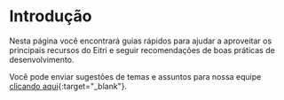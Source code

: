 # Introdução

Nesta página você encontrará guias rápidos para ajudar a aproveitar os principais recursos do Eitri e seguir recomendações de boas práticas de desenvolvimento.

Você pode enviar sugestões de temas e assuntos para nossa equipe [clicando aqui](https://forms.gle/7ompyzJQBAxpptUd9){:target="_blank"}.